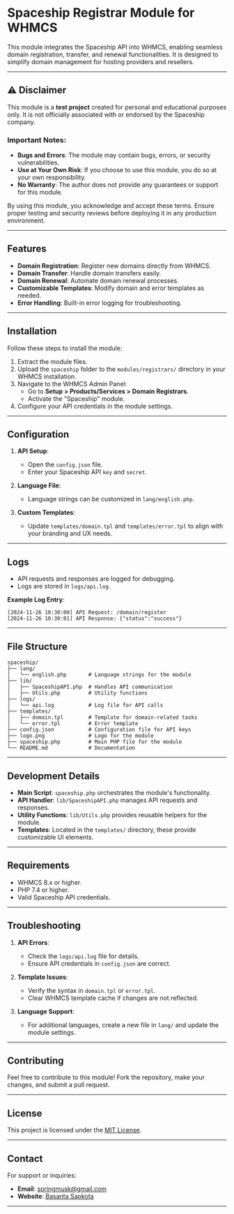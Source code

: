 # Spaceship Registrar Module for WHMCS


This module integrates the Spaceship API into WHMCS, enabling seamless domain registration, transfer, and renewal functionalities. It is designed to simplify domain management for hosting providers and resellers.

---

## ⚠️ Disclaimer

This module is a **test project** created for personal and educational purposes only. It is not officially associated with or endorsed by the Spaceship company.  

### Important Notes:
- **Bugs and Errors**: The module may contain bugs, errors, or security vulnerabilities.  
- **Use at Your Own Risk**: If you choose to use this module, you do so at your own responsibility.  
- **No Warranty**: The author does not provide any guarantees or support for this module.  

By using this module, you acknowledge and accept these terms. Ensure proper testing and security reviews before deploying it in any production environment.

---
## Features

- **Domain Registration**: Register new domains directly from WHMCS.
- **Domain Transfer**: Handle domain transfers easily.
- **Domain Renewal**: Automate domain renewal processes.
- **Customizable Templates**: Modify domain and error templates as needed.
- **Error Handling**: Built-in error logging for troubleshooting.

---

## Installation

Follow these steps to install the module:

1. Extract the module files.
2. Upload the `spaceship` folder to the `modules/registrars/` directory in your WHMCS installation.
3. Navigate to the WHMCS Admin Panel:
   - Go to **Setup > Products/Services > Domain Registrars**.
   - Activate the "Spaceship" module.
4. Configure your API credentials in the module settings.

---

## Configuration

1. **API Setup**:
   - Open the `config.json` file.
   - Enter your Spaceship API `key` and `secret`.

2. **Language File**:
   - Language strings can be customized in `lang/english.php`.

3. **Custom Templates**:
   - Update `templates/domain.tpl` and `templates/error.tpl` to align with your branding and UX needs.

---

## Logs

- API requests and responses are logged for debugging.
- Logs are stored in `logs/api.log`.

**Example Log Entry**:
```
[2024-11-26 10:30:00] API Request: /domain/register
[2024-11-26 10:30:01] API Response: {"status":"success"}
```

---

## File Structure

```
spaceship/
├── lang/
│   └── english.php       # Language strings for the module
├── lib/
│   ├── SpaceshipAPI.php  # Handles API communication
│   ├── Utils.php         # Utility functions
├── logs/
│   └── api.log           # Log file for API calls
├── templates/
│   ├── domain.tpl        # Template for domain-related tasks
│   └── error.tpl         # Error template
├── config.json           # Configuration file for API keys
├── logo.png              # Logo for the module
├── spaceship.php         # Main PHP file for the module
└── README.md             # Documentation
```

---

## Development Details

- **Main Script**: `spaceship.php` orchestrates the module's functionality.
- **API Handler**: `lib/SpaceshipAPI.php` manages API requests and responses.
- **Utility Functions**: `lib/Utils.php` provides reusable helpers for the module.
- **Templates**: Located in the `templates/` directory, these provide customizable UI elements.

---

## Requirements

- WHMCS 8.x or higher.
- PHP 7.4 or higher.
- Valid Spaceship API credentials.

---

## Troubleshooting

1. **API Errors**:
   - Check the `logs/api.log` file for details.
   - Ensure API credentials in `config.json` are correct.

2. **Template Issues**:
   - Verify the syntax in `domain.tpl` or `error.tpl`.
   - Clear WHMCS template cache if changes are not reflected.

3. **Language Support**:
   - For additional languages, create a new file in `lang/` and update the module settings.

---

## Contributing

Feel free to contribute to this module! Fork the repository, make your changes, and submit a pull request.

---

## License

This project is licensed under the [MIT License](LICENSE).

---

## Contact

For support or inquiries:
- **Email**: springmusk@gmail.com
- **Website**: [Basanta Sapkota](https://basantasapkota026.com.np)

---